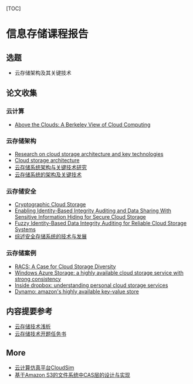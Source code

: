 [TOC]

# 信息存储课程报告

## 选题
- 云存储架构及其关键技术

## 论文收集
### 云计算
- [Above the Clouds: A Berkeley View of Cloud Computing](https://www2.eecs.berkeley.edu/Pubs/TechRpts/2009/EECS-2009-28.pdf)

### 云存储架构
- [Research on cloud storage architecture and key technologies](https://dl.acm.org/ft_gateway.cfm?id=1656114&ftid=705016&dwn=1&CFID=102241163&CFTOKEN=6207881151bc2287-9C47D3AB-9231-E405-EB2C09909F8EF56F)
- [Cloud storage architecture](https://ieeexplore.ieee.org/abstract/document/6366026)
- [云存储系统架构与关键技术研究](http://www.cnki.com.cn/Article/CJFDTotal-HBYD201803054.htm)
- [云存储系统的架构及关键技术](https://kns.cnki.net/KCMS/detail/detail.aspx?dbcode=CJFQ&dbname=CJFDLAST2016&filename=GGAZ201605031&uid=WEEvREcwSlJHSldRa1FhdXNXaEhobms3VmNwb0JscG9UcmhNNjhPZ3RFYz0=$9A4hF_YAuvQ5obgVAqNKPCYcEjKensW4IQMovwHtwkF4VYPoHbKxJw!!&v=MTA4MTNvOUdaWVI4ZVgxTHV4WVM3RGgxVDNxVHJXTTFGckNVUkxPZVorWm5GeWpuVkxySUlpcktkTEc0SDlmTXE=)
### 云存储安全
- [Cryptographic Cloud Storage](https://link.springer.com/content/pdf/10.1007%2F978-3-642-14992-4.pdf)
- [Enabling Identity-Based Integrity Auditing and Data
Sharing With Sensitive Information Hiding
for Secure Cloud Storage](https://ieeexplore.ieee.org/stamp/stamp.jsp?tp=&arnumber=8395433)
- [Fuzzy Identity-Based Data Integrity Auditing
for Reliable Cloud Storage Systems](https://ieeexplore.ieee.org/stamp/stamp.jsp?tp=&arnumber=7839231)
- [综述安全存储系统的技术与发展](http://www.wanfangdata.com.cn/details/detail.do?_type=conference&id=7280636)

### 云存储案例
- [RACS: A Case for Cloud Storage Diversity](https://dl.acm.org/ft_gateway.cfm?id=1807165&ftid=809877&dwn=1&CFID=102241163&CFTOKEN=6207881151bc2287-9C47D3AB-9231-E405-EB2C09909F8EF56F)
- [Windows Azure Storage: a highly available cloud storage service with strong consistency](https://dl.acm.org/ft_gateway.cfm?id=2043571&ftid=1044283&dwn=1&CFID=102241163&CFTOKEN=6207881151bc2287-9C47D3AB-9231-E405-EB2C09909F8EF56F)
- [Inside dropbox: understanding personal cloud storage services](https://dl.acm.org/ft_gateway.cfm?id=2398827&ftid=1313664&dwn=1&CFID=102241163&CFTOKEN=6207881151bc2287-9C47D3AB-9231-E405-EB2C09909F8EF56F)
- [Dynamo: amazon's highly available key-value store](https://dl.acm.org/ft_gateway.cfm?id=1294281&ftid=463732&dwn=1&CFID=102241163&CFTOKEN=6207881151bc2287-9C47D3AB-9231-E405-EB2C09909F8EF56F)


## 内容提要参考
- [云存储技术浅析](https://wenku.baidu.com/view/e6633d23a9956bec0975f46527d3240c8447a1ad.html)
- [云存储技术开题任务书](https://max.book118.com/html/2018/1002/7024062066001151.shtm)

## More
- [云计算仿真平台CloudSim](http://www.cloudbus.org/cloudsim/)
- [基于Amazon S3的文件系统中CAS层的设计与实现](https://wenku.baidu.com/view/7a9e6f3d0912a216147929f8.html)
